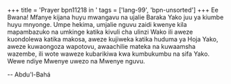 +++
title = 'Prayer bpn11218 in '
tags = ['lang-99', 'bpn-unsorted']
+++
Ee Bwana!  Mfanye kijana huyu mwangavu na ujalie Baraka Yako juu ya kiumbe huyu mnyonge.  Umpe hekima, umjalie nguvu zaidi kwenye kila mapambazuko na umkinge katika kivuli cha ulinzi Wako ili aweze kuondolewa katika makosa, aweze kujiweka katika huduma ya Hoja Yako, aweze kuwaongoza wapotovu, awaachilie mateka na kuwaamsha wazembe, ili wote waweze kubarikiwa kwa kumbukumbu na sifa Yako.  
Wewe ndiye Mwenye uwezo na Mwenye nguvu.

-- Abdu'l-Bahá
